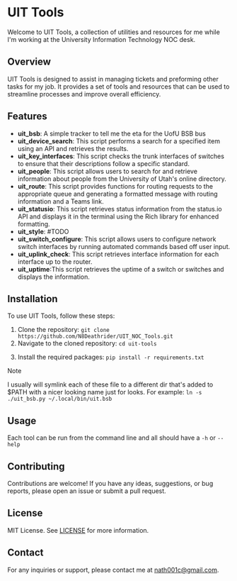 # UIT Tools

Welcome to UIT Tools, a collection of utilities and resources for me while I'm working at the University Information Technology NOC desk.

## Overview

UIT Tools is designed to assist in managing tickets and preforming other tasks for my job. It provides a set of tools and resources that can be used to streamline processes and improve overall efficiency.

## Features

- **uit_bsb**: A simple tracker to tell me the eta for the UofU BSB bus
- **uit_device_search**: This script performs a search for a specified item using an API and retrieves the results.
- **uit_key_interfaces**: This script checks the trunk interfaces of switches to ensure that their descriptions follow a specific standard.
- **uit_people**: This script allows users to search for and retrieve information about people from the University of Utah's online directory.
- **uit_route**: This script provides functions for routing requests to the appropriate queue and generating a formatted message with routing information and a Teams link.
- **uit_statusio**: This script retrieves status information from the status.io API and displays it in the terminal using the Rich library for enhanced formatting.
- **uit_style**: #TODO
- **uit_switch_configure**: This script allows users to configure network switch interfaces by running automated commands based off user input.
- **uit_uplink_check**: This script retrieves interface information for each interface up to the router.
- **uit_uptime**:This script retrieves the uptime of a switch or switches and displays the information.

## Installation

To use UIT Tools, follow these steps:

1. Clone the repository: `git clone https://github.com/N8Deathrider/UIT_NOC_Tools.git`
2. Navigate to the cloned repository: `cd uit-tools`
<!-- 3. It's recommended to create a virtual environment to isolate your project: `python3 -m venv env`
4. Activate the virtual environment: 
   - On Mac/Linux: `source env/bin/activate`
   - On Windows: `.\env\Scripts\activate`
5. Install the required packages: `pip install -r requirements.txt` -->
3. Install the required packages: `pip install -r requirements.txt`

> [!NOTE]
> I usually will symlink each of these file to a different dir that's added to $PATH with a nicer looking name just for looks.
> For example: `ln -s ./uit_bsb.py ~/.local/bin/uit.bsb`

## Usage

Each tool can be run from the command line and all should have a `-h` or `--help`

## Contributing

Contributions are welcome! If you have any ideas, suggestions, or bug reports, please open an issue or submit a pull request.

## License

MIT License. See [LICENSE](LICENSE) for more information.

## Contact

For any inquiries or support, please contact me at nath001c@gmail.com.
